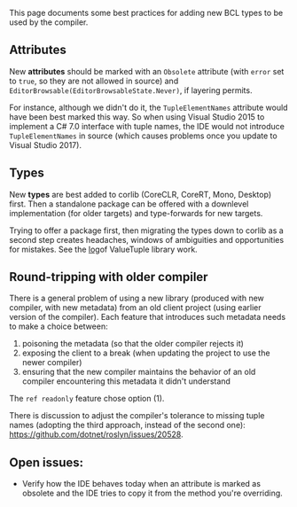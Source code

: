 This page documents some best practices for adding new BCL types to be used by the compiler.

## Attributes

New **attributes** should be marked with an `Obsolete` attribute (with `error` set to `true`, so they are not allowed in source) and `EditorBrowsable(EditorBrowsableState.Never)`, if layering permits. 

For instance, although we didn't do it, the `TupleElementNames` attribute would have been best marked this way. So when using Visual Studio 2015 to implement a C# 7.0 interface with tuple names, the IDE would not introduce `TupleElementNames` in source (which causes problems once you update to Visual Studio 2017).

## Types

New **types** are best added to corlib (CoreCLR, CoreRT, Mono, Desktop) first. Then a standalone package can be offered with a downlevel implementation (for older targets) and type-forwards for new targets.

Trying to offer a package first, then migrating the types down to corlib as a second step creates headaches, windows of ambiguities and opportunities for mistakes. See the [log](https://github.com/dotnet/roslyn/issues/13177)of ValueTuple library work.

## Round-tripping with older compiler

There is a general problem of using a new library (produced with new compiler, with new metadata) from an old client project (using earlier version of the compiler). Each feature that introduces such metadata needs to make a choice between:

1. poisoning the metadata (so that the older compiler rejects it)
2. exposing the client to a break (when updating the project to use the newer compiler)
3. ensuring that the new compiler maintains the behavior of an old compiler encountering this metadata it didn't understand

The `ref readonly` feature chose option (1).

There is discussion to adjust the compiler's tolerance to missing tuple names (adopting the third approach, instead of the second one): https://github.com/dotnet/roslyn/issues/20528.

## Open issues:
- Verify how the IDE behaves today when an attribute is marked as obsolete and the IDE tries to copy it from the method you're overriding.

